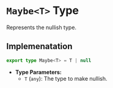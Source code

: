 # **`Maybe<T>` Type**

Represents the nullish type.

## Implemenatation
```ts
export type Maybe<T> = T | null
```

- **Type Parameters:**
  - `T` (`any`): The type to make nullish.
